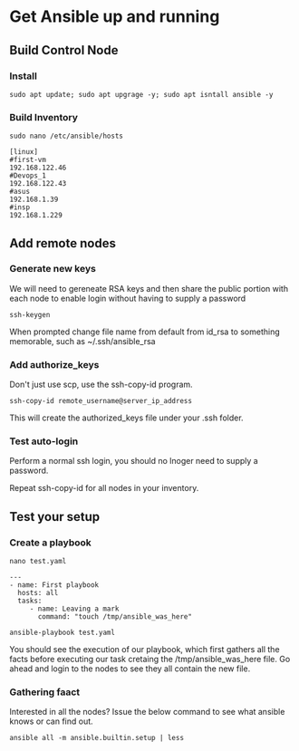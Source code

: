 # Get Ansible up and running 

## Build Control Node

### Install

```
sudo apt update; sudo apt upgrage -y; sudo apt isntall ansible -y
```

### Build Inventory

```
sudo nano /etc/ansible/hosts
```

```
[linux]
#first-vm
192.168.122.46
#Devops_1
192.168.122.43
#asus
192.168.1.39
#insp
192.168.1.229
```

## Add remote nodes

### Generate new keys

We will need to gereneate RSA keys and then share the public portion with each node to enable login without having to supply a password

```
ssh-keygen
```

When prompted change file name from default from id_rsa to something memorable, such as ~/.ssh/ansible_rsa

### Add authorize_keys

Don't just use scp, use the ssh-copy-id program.

```
ssh-copy-id remote_username@server_ip_address
```

This will create the authorized_keys file under your .ssh folder.

### Test auto-login

Perform a normal ssh login, you should no lnoger need to supply a password.

Repeat ssh-copy-id for all nodes in your inventory.

##  Test your setup

### Create a playbook

```
nano test.yaml

---
- name: First playbook
  hosts: all
  tasks:
     - name: Leaving a mark
       command: "touch /tmp/ansible_was_here"

ansible-playbook test.yaml
```
You should see the execution of our playbook, which first gathers all the facts before executing our task cretaing the /tmp/ansible_was_here file.
Go ahead and login to the nodes to see they all contain the new file.

### Gathering faact

Interested in all the nodes?  Issue the below command to see what ansible knows or can find out.

```
ansible all -m ansible.builtin.setup | less
```

